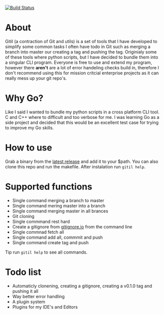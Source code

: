 [![Build Status](https://travis-ci.org/stevenbraham/gitil.svg?branch=master)](https://travis-ci.org/stevenbraham/gitil)
# About

Gitil (a contraction of Git and utils) is a set of tools that I have developed to simplify some common tasks I often have todo in Git such as merging a branch into master our creating a tag and pushing the tag. Originialy some of these tools where python scripts, but I have decided to bundle them into a singular CLI program. Everyone is free to use and extend my program, however there **aren't** are a lot of error handeling checks build in, therefore I don't recommend using this for mission critcial enterprise projects as it can really mess up your git repo's.

# Why Go?

Like I said I wanted to bundle my python scripts in a cross platform CLI tool. C and C++ where to difficult and too verbose for me. I was learning Go as a side project and decided that this would be an excellent test case for trying to improve my Go skills.

# How to use

Grab a binary from the [latest release](https://github.com/stevenbraham/gitil/releases) and add it to your $path. You can also clone this repo and run the makefile. After instalation run `gitil help`.

# Supported functions

* Single command merging a branch to master
* Single command mering master into a branch
* Single command merging master in all brances
* Git cloning
* Single commmand rest hard
* Create a gitignore from [gitignore.io](https://www.gitignore.io/) from the command line
* Single commnad fetch all
* Single command add all, commmit and push
* Single command create tag and push

Tip run `gitil help` to see all commands.

# Todo list
* Automaticly clonening, creating a gitignore, creating a v0.1.0 tag and pushing it all
* Way better error handling
* A plugin system
* Plugins for my IDE's and Editors
